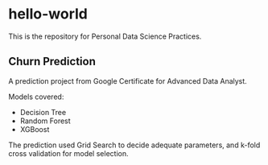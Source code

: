 # hello-world

This is the repository for Personal Data Science Practices.

## Churn Prediction

A prediction project from Google Certificate for Advanced Data Analyst.

Models covered:
* Decision Tree
* Random Forest
* XGBoost

The prediction used Grid Search to decide adequate parameters, and k-fold cross validation for model selection.
